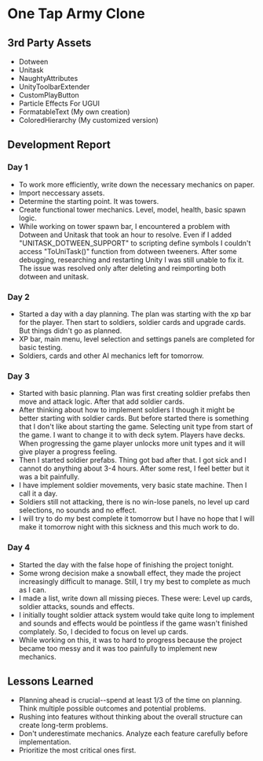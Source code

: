 # One Tap Army Clone

## 3rd Party Assets
- Dotween
- Unitask
- NaughtyAttributes
- UnityToolbarExtender
- CustomPlayButton
- Particle Effects For UGUI
- FormatableText (My own creation)
- ColoredHierarchy (My customized version)

## Development Report
### Day 1
- To work more efficiently, write down the necessary mechanics on paper.
- Import neccessary assets.
- Determine the starting point. It was towers.
- Create functional tower mechanics. Level, model, health, basic spawn logic.
- While working on tower spawn bar, I encountered a problem with Dotween and Unitask that took an hour to resolve. Even if I added "UNITASK_DOTWEEN_SUPPORT" to scripting define symbols I couldn't access "ToUniTask()" function from dotween tweeners. After some debugging, researching and restarting Unity I was still unable to fix it. The issue was resolved only after deleting and reimporting both dotween and unitask.

### Day 2
- Started a day with a day planning. The plan was starting with the xp bar for the player. Then start to soldiers, soldier cards and upgrade cards. But things didn't go as planned.
- XP bar, main menu, level selection and settings panels are completed for basic testing.
- Soldiers, cards and other AI mechanics left for tomorrow.

### Day 3
- Started with basic planning. Plan was first creating soldier prefabs then move and attack logic. After that add soldier cards. 
- After thinking about how to implement soldiers I though it might be better starting with soldier cards. But before started there is something that I don't like about starting the game. Selecting unit type from start of the game. I want to change it to with deck sytem. Players have decks. When progressing the game player unlocks more unit types and it will give player a progress feeling. 
- Then I started soldier prefabs. Thing got bad after that. I got sick and I cannot do anything about 3-4 hours. After some rest, I feel better but it was a bit painfully.
- I have implement soldier movements, very basic state machine. Then I call it a day.
- Soldiers still not attacking, there is no win-lose panels, no level up card selections, no sounds and no effect.
- I will try to do my best complete it tomorrow but I have no hope that I will make it tomorrow night with this sickness and this much work to do.

### Day 4
- Started the day with the false hope of finishing the project tonight.
- Some wrong decision make a snowball effect, they made the project increasingly difficult to manage. Still, I try my best to complete as much as I can.
- I made a list, write down all missing pieces. These were: Level up cards, soldier attacks, sounds and effects.
- I initially tought soldier attack system would take quite long to implement and sounds and effects would be pointless if the game wasn't finished complately. So, I decided to focus on level up cards.
- While working on this, it was to hard to progress because the project became too messy and it was too painfully to implement new mechanics.


## Lessons Learned
- Planning ahead is crucial--spend at least 1/3 of the time on planning. Think multiple possible outcomes and potential problems.
- Rushing into features without thinking about the overall structure can create long-term problems.
- Don't underestimate mechanics. Analyze each feature carefully before implementation.
- Prioritize the most critical ones first.
